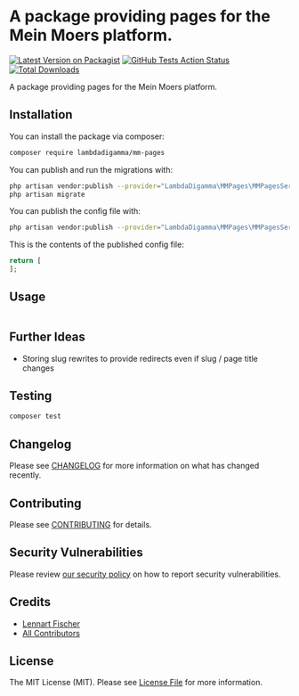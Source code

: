 # A package providing pages for the Mein Moers platform.

[![Latest Version on Packagist](https://img.shields.io/packagist/v/lambdadigamma/mm-pages.svg?style=flat-square)](https://packagist.org/packages/lambdadigamma/mm-pages)
[![GitHub Tests Action Status](https://img.shields.io/github/workflow/status/lambdadigamma/mm-pages/run-tests?label=tests)](https://github.com/lambdadigamma/mm-pages/actions?query=workflow%3Arun-tests+branch%3Amaster)
[![Total Downloads](https://img.shields.io/packagist/dt/lambdadigamma/mm-pages.svg?style=flat-square)](https://packagist.org/packages/lambdadigamma/mm-pages)

A package providing pages for the Mein Moers platform.

## Installation

You can install the package via composer:

```bash
composer require lambdadigamma/mm-pages
```

You can publish and run the migrations with:

```bash
php artisan vendor:publish --provider="LambdaDigamma\MMPages\MMPagesServiceProvider" --tag="migrations"
php artisan migrate
```

You can publish the config file with:

```bash
php artisan vendor:publish --provider="LambdaDigamma\MMPages\MMPagesServiceProvider" --tag="config"
```

This is the contents of the published config file:

```php
return [
];
```

## Usage

```php

```

## Further Ideas

-   Storing slug rewrites to provide redirects even if slug / page title changes

## Testing

```bash
composer test
```

## Changelog

Please see [CHANGELOG](CHANGELOG.md) for more information on what has changed recently.

## Contributing

Please see [CONTRIBUTING](.github/CONTRIBUTING.md) for details.

## Security Vulnerabilities

Please review [our security policy](../../security/policy) on how to report security vulnerabilities.

## Credits

-   [Lennart Fischer](https://github.com/LambdaDigamma)
-   [All Contributors](../../contributors)

## License

The MIT License (MIT). Please see [License File](LICENSE.md) for more information.
